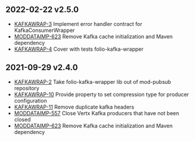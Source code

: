 ## 2022-02-22 v2.5.0
* [KAFKAWRAP-3](https://issues.folio.org/browse/KAFKAWRAP-3) Implement error handler contract for KafkaConsumerWrapper
* [MODDATAIMP-623](https://issues.folio.org/browse/MODDATAIMP-623) Remove Kafka cache initialization and Maven dependency
* [KAFKAWRAP-4](https://issues.folio.org/browse/KAFKAWRAP-4) Cover with tests folio-kafka-wrapper

## 2021-09-29 v2.4.0
* [KAFKAWRAP-2](https://issues.folio.org/browse/KAFKAWRAP-2) Take folio-kafka-wrapper lib out of mod-pubsub repository
* [KAFKAWRAP-10](https://issues.folio.org/browse/KAFKAWRAP-10) Provide property to set compression type for producer configuration
* [KAFKAWRAP-11](https://issues.folio.org/browse/KAFKAWRAP-11) Remove duplicate kafka headers
* [MODDATAIMP-557](https://issues.folio.org/browse/MODDATAIMP-557) Close Vertx Kafka producers that have not been closed
* [MODDATAIMP-623](https://issues.folio.org/browse/MODDATAIMP-623) Remove Kafka cache initialization and Maven dependency
